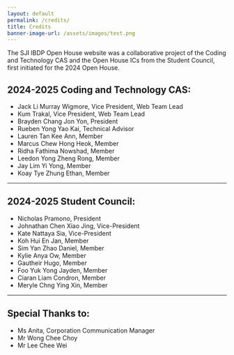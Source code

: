 ```yaml
---
layout: default
permalink: /credits/
title: Credits
banner-image-url: /assets/images/test.png
---
```


The SJI IBDP Open House website was a collaborative project of the Coding and Technology CAS and the Open House ICs from the Student Council, first initiated for the 2024 Open House.

## 2024-2025 Coding and Technology CAS:
- Jack Li Murray Wigmore, Vice President, Web Team Lead
- Kum Trakal, Vice President, Web Team Lead
- Brayden Chang Jon Yon, President
- Rueben Yong Yao Kai, Technical Advisor
- Lauren Tan Kee Ann, Member
- Marcus Chew Hong Heok, Member
- Ridha Fathima Nowshad, Member
- Leedon Yong Zheng Rong, Member
- Jay Lim Yi Yong, Member
- Koay Tye Zhung Ethan, Member

---

## 2024-2025 Student Council:
- Nicholas Pramono, President
- Johnathan Chen Xiao Jing, Vice-President
- Kate Nattaya Sia, Vice-President
- Koh Hui En Jan, Member
- Sim Yan Zhao Daniel, Member
- Kylie Anya Ow, Member
- Gautheir Hugo, Member
- Foo Yuk Yong Jayden, Member
- Ciaran Liam Condron, Member
- Meryle Chng Ying Xin, Member

---

## Special Thanks to:
- Ms Anita, Corporation Communication Manager
- Mr Wong Chee Choy
- Mr Lee Chee Wei